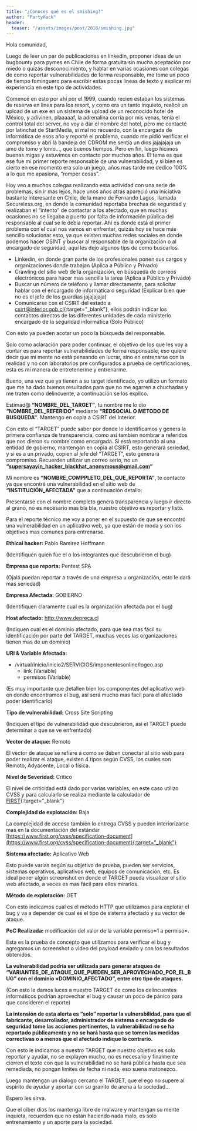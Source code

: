 ```yaml
---
title: "¿Conoces qué es el smishing?"
author: "PartyHack"
header: 
  teaser: "/assets/images/post/2018/smishing.jpg"
---
```


Hola comunidad,

Luego de leer un par de publicaciones en linkedin, proponer ideas de un bugbounty para pymes en Chile de forma gratuita sin mucha aceptación por miedo o quizás desconocimiento, y hablar en varias ocasiones con colegas de como reportar vulnerabilidades de forma responsable, me tome un poco de tiempo fominguero para escribir estas pocas lineas de texto y explicar mi experiencia en este tipo de actividades.

Comencé en esto por ahí por el 1999, cuando recien estaban los sistemas de reserva en linea para los resort, y como era un tanto inquieto, realicé un upload de un exe en un sistema de upload de un reconocido hotel de México, y adivinen, plaaaaaf, la adrenalina corría por mis venas, tenia el control total del server, no voy a dar el nombre del hotel, pero me contacté por latinchat de StartMedia, si mal no recuerdo, con la encargada de informática de esos año y reporté el problema, cuando me pidió verificar el compromiso y abrí la bandeja del CDROM me sentía un dios jajajajaja un amo de tomo y lomo…, que buenos tiempos. Pero en fin, luego hicimos buenas migas y estuvimos en contacto por muchos años. El tema es que ese fue mi primer reporte responsable de una vulnerabilidad, y si bien es cierto en ese momento era solo un juego, años mas tarde me dedico 100% a lo que me apasiona, “romper cosas”.

Hoy veo a muchos colegas realizando esta actividad con una serie de problemas, sin ir mas lejos, hace unos años atrás apareció una iniciativa bastante interesante en Chile, de la mano de Fernando Lagos, llamada Secureless.org, en donde la comunidad reportaba brechas de seguridad y realizaban el “intento” de contactar a los afectado, que en muchas ocasiones no se llegaba a puerto por falta de información pública del responsable al cual se le debía reportar. Ahí es donde está el primer problema con el cual nos vamos en enfrentar, quizás hoy se hace más sencillo solucionar esto, ya que existen muchas redes sociales en donde podemos hacer OSINT y buscar al responsable de la organización o al encargado de seguridad, aquí les dejo algunos tips de como buscarlos.

- Linkedin, en donde gran parte de los profesionales ponen sus cargos y organizaciones donde trabajan (Aplica a Público y Privado)
- Crawling del sitio web de la organización, en búsqueda de correos electrónicos para hacer mas sencilla la tarea (Aplica a Público y Privado)
- Buscar un número de teléfono y llamar directamente, para solicitar hablar con el encargado de informática o seguridad (Explicar bien que no es el jefe de los guardias jajajajaja)
- Comunicarse con el CSIRT del estado a [csirt@interior.gob.cl](mailto:csirt@interior.gob.cl){:target="_blank"}, ellos podrán indicar los contactos directos de las diferentes unidades de cada ministerio encargado de la seguridad informática (Solo Público)

Con esto ya pueden acotar un poco la búsqueda del responsable.

Solo como aclaración para poder continuar, el objetivo de los que les voy a contar es para reportar vulnerabilidades de forma responsable, eso quiere decir que mi mente no está pensando en lucrar, sino en entrenarse con la realidad y no con laboratorios pre configurados a prueba de certificaciones, esta es mi manera de entretenerme y entrenarme.

Bueno, una vez que ya tienen a su target identificado, yo utilizo un formato que me ha dado buenos resultados para que no me agarren a chuchadas y me traten como delincuente, a continuación se los explico.

Estimad@ **“NOMBRE_DEL_TARGET”**, tu nombre me lo dio **“NOMBRE_DEL_REFERIDO”** mediante **“REDSOCIAL O METODO DE BUSQUEDA”**. Mantengo en copia a CSIRT del Interior.

Con esto el “TARGET” puede saber por donde lo identificamos y genera la primera confianza de transparencia, como así tambien nombrar a referidos que nos dieron su nombre como encargada. Si está reportando al una entidad de gobierno, mantengan en copia al CSIRT, esto generará seriedad, y si es a un privado, copien al jefe del “TARGET”, esto generará compromiso. Recuerden utilizar un correo serio, no un **“supersayayin_hacker_blackhat_anonymous@gmail.com”**

Mi nombre es **“NOMBRE_COMPPLETO_DEL_QUE_REPORTA”**, te contacto ya que encontré una vulnerabilidad en el sitio web de **“INSTITUCIÓN_AFECTADA”** que a continuación detallo:

Presentarse con el nombre completo genera transparencia y luego ir directo al grano, no es necesario mas bla bla, nuestro objetivo es reportar y listo.

Para el reporte técnico me voy a poner en el supuesto de que se encontró una vulnerabilidad en un aplicativo web, ya que están de moda y son los objetivos mas comunes para entrenarse.

**Ethical hacker:** Pablo Ramirez Hoffmann

(Identifiquen quien fue el o los integrantes que descubrieron el bug)

**Empresa que reporta:** Pentest SPA

(Ojalá puedan reportar a través de una empresa u organización, esto le dará mas seriedad)

**Empresa Afectada:** GOBIERNO

(Identifiquen claramente cual es la organización afectada por el bug)

**Host afectado:** http://www.depreca.cl

(Indiquen cual es el dominio afectado, para que sea mas fácil su identificación por parte del TARGET, muchas veces las organizaciones tienen mas de un dominio)

**URI & Variable Afectada:**

- /virtual/inicio/inicio2/SERVICIOS/imponentesonline/logeo.asp
	- link (Variable)
	- permisos (Variable)

(Es muy importante que detallen bien los componentes del aplicativo web en donde encontramos el bug, así será mucho mas facil para el afectado poder identificarlo)

**Tipo de vulnerabilidad:** Cross Site Scripting

(Indiquen el tipo de vulnerabilidad que descubrieron, así el TARGET puede determinar a que se ve enfrentado)

**Vector de ataque:** Remoto

El vector de ataque se refiere a como se deben conectar al sitio web para poder realizar el ataque, existen 4 tipos según CVSS, los cuales son Remoto, Adyacente, Local o física.

**Nivel de Severidad:** Crítico

El nivel de criticidad está dado por varias variables, en este caso utilizo CVSS y para calcularlo se realiza mediante la calculador de [FIRST](https://www.first.org/cvss/calculator/3.0){:target="_blank"}

**Complejidad de explotación:** Baja

La complejidad de acceso también lo entrega CVSS y pueden interiorizarse mas en la documentación del estándar [https://www.first.org/cvss/specification-document](https://www.first.org/cvss/specification-document){:target="_blank"}

**Sistema afectado:** Aplicativo Web

Esto puede varias según su objetivo de prueba, pueden ser servicios, sistemas operativos, aplicativos web, equipos de comunicación, etc. Es ideal poner algún screenshot en donde el TARGET pueda visualizar el sitio web afectado, a veces es mas fácil para ellos mirarlos.

**Método de explotación:** GET

Con esto indicamos cual es el método HTTP que utilizamos para explotar el bug y va a depender de cual es el tipo de sistema afectado y su vector de ataque.

**PoC Realizada:** modificación del valor de la variable permiso=1 a permiso=<script>alert(‘XSS’);</script>.

Esta es la prueba de concepto que utilizamos para verificar el bug y agregamos un screenshot o video del payload enviado y con los resultados obtenidos.

**La vulnerabilidad podría ser utilizada para generar ataques de “VARIANTES_DE_ATAQUE_QUE_PUEDEN_SER_APROVECHADO_POR_EL_BUG” con el dominio «DOMINIO_AFECTADO”, entre otro tipo de ataques.**

(Con esto le damos luces a nuestro TARGET de como los delincuentes informáticos podrían aprovechar el bug y causar un poco de pánico para que consideren el reporte)

**La intensión de esta alerta es “solo” reportar la vulnerabilidad, para que el fabricante, desarrollador, administrador de sistema o encargado de seguridad tome las acciones pertinentes, la vulnerabilidad no se ha reportado públicamente y no se hará hasta que se tomen las medidas correctivas o a menos que el afectado indique lo contrario.**

Con esto le indicamos a nuestro TARGET que nuestro objetivo es solo reportar y ayudar, no se explayen mucho, no es necesario y finalmente cierren el texto con que la vulnerabilidad no se hará pública hasta que sea remediada, no pongan limites de fecha ni nada, eso suena matonezco.

Luego mantengan un dialogo cercano el TARGET, que el ego no supere al espirito de ayudar y aportar con su granito de arena a la sociedad…

Espero les sirva.

Que el ciber dios los mantenga libre de malware y mantengan su mente inquieta, recuerden que no están haciendo nada malo, es solo entrenamiento y un aporte para la sociedad.
